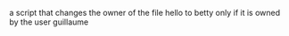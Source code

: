 a script that changes the owner of the file hello to betty only if it is owned by the user guillaume 
